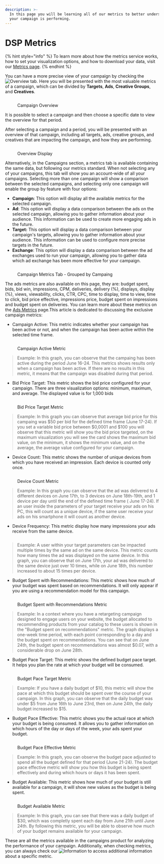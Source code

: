 ```yaml
---
description: >-
  In this page you will be learning all of our metrics to better understand how
  your campaign is performing.
---
```


# DSP Metrics

{% hint style="info" %}
To learn more about how the metrics service works, how to set your visualization options, and how to download your data, visit our [Metrics page](../metrics.md).&#x20;
{% endhint %}

You can have a more precise view of your campaign by checking the <img src="../../.gitbook/assets/image (32) (1).png" alt="Overview" data-size="line"> tab. Here you will be presented with the most valuable metrics of a campaign, which can be divided by **Targets**, **Ads**, **Creative Groups**, and **Creatives**.

<figure><img src="../../.gitbook/assets/image (34) (1).png" alt=""><figcaption><p>Campaign Overview</p></figcaption></figure>

It is possible to select a campaign and then choose a specific date to view the overview for that period.

After selecting a campaign and a period, you will be presented with an overview of that campaign, including all targets, ads, creative groups, and creatives that are impacting the campaign, and how they are performing.

<figure><img src="../../.gitbook/assets/image (229).png" alt=""><figcaption><p>Overview Display</p></figcaption></figure>

Alternatively, in the Campaigns section, a metrics tab is available containing the same data, but following our metrics standard. When not selecting any of your campaigns, this tab will show you an account-wide of all your campaigns. Selecting more than one campaign will show a comparison between the selected campaigns, and selecting only one campaign will enable the group by feature with four options:

* **Campaign**: This option will display all the available metrics for the selected campaign.
* **Ad**: This option will display a data comparison between the ads on the selected campaign, allowing you to gather information about your audience. This information can be used to create more engaging ads in the future.
* **Target:** This option will display a data comparison between your campaign's targets, allowing you to gather information about your audience. This information can be used to configure more precise targets in the future.
* **Exchange**: This option will display a data comparison between the ad exchanges used to run your campaign, allowing you to gather data which ad exchange has been more effective for your campaign.

<figure><img src="../../.gitbook/assets/image (230).png" alt=""><figcaption><p>Campaign Metrics Tab - Grouped by Campaing</p></figcaption></figure>

The ads metrics are also available on this page, they are: budget spent, bids, bid win, impressions, CPM, deliveries, delivery (%), displays, display (%), views, viewability, clicks, CTR, CPC, time to display, time to view, time to click, bid price effective, impressions price, budget spent on impressions and budget spent on deliveries. You can learn more about these metrics on the [Ads Metrics](../ad-server/ads/ads-metrics.md) page.This article is dedicated to discussing the exclusive campaign metrics:

* Campaign Active: This metric indicates whether your campaign has been active or not, and when the campaign has been active within the selected time frame.

<figure><img src="../../.gitbook/assets/image (231).png" alt=""><figcaption><p>Campaign Active Metric</p></figcaption></figure>

> Example: In this graph, you can observe that the campaing has been active during the period June 16-24. This metrics shows results only when a campaign has been active. If there are no results in this metric, it means that the campaign was disabled during that period.

* Bid Price Target: This metric shows the bid price configured for your campaign. There are three visualization options: minimum, maximum, and average. The displayed value is for 1,000 bids

<figure><img src="../../.gitbook/assets/image (232).png" alt=""><figcaption><p>Bid Price Target Metric</p></figcaption></figure>

> Example: In this graph you can observe that average bid price for this campaing was $50 per bid for the defined time frame (June 17-24). If you set a variable bid price between $0,0001 and $100 you will observe that this metric will show you the bid price targeted, on the maximum visualization you will see the card shows the maximum bid value, on the minimum, it shows the minimum value, and on the average, the average value configured for your campaign.

* Device Count: This metric shows the number of unique devices from which you have received an impression. Each device is counted only once.

<figure><img src="../../.gitbook/assets/image (233).png" alt=""><figcaption><p>Device Count Metric</p></figcaption></figure>

> Example: In this graph you can observe that the ad was delivered to 4 different devices on June 17th, to 3 devices on June 18th-19th, and 1 device per day until the end of the defined time frame ( June 17-24). If an user inside the parameters of your target receive your ads on his PC, this will count as a unique device, if the same user receive your ads on his smartphone it will count as another device.

* Device Frequency: This metric display how many impressions your ads receive from the same device.

<figure><img src="../../.gitbook/assets/image (234).png" alt=""><figcaption></figcaption></figure>

> Example: A user within your target parameters can be impacted multiple times by the same ad on the same device. This metric counts how many times the ad was displayed on the same device. In this graph, you can observe that on June 17th, your ad was delivered to the same device just over 10 times, while on June 18th, this number increased to about 15 times per device.

* Budget Spent with Recommendations: This metric shows how much of your budget was spent based on recommendations. It will only appear if you are using a recommendation model for this campaign.

<figure><img src="../../.gitbook/assets/image (224).png" alt=""><figcaption><p>Budget Spent with Recommendations Metric</p></figcaption></figure>



> Example: In a context where you have a retargeting campaign designed to engage users on your website, the budget allocated to recommending products from your catalog to these users is shown in the "Budget spent on recommendations" metric. The graph displays a one-week time period, with each point corresponding to a day and the budget spent on recommendations. You can see that on June 24th, the budget spent on recommendations was almost $0.07, with a considerable drop on June 28th.

* Budget Pace Target: This metric shows the defined budget pace target. It helps you plan the rate at which your budget will be consumed.

<figure><img src="../../.gitbook/assets/image (235).png" alt=""><figcaption><p>Budget Pace Target Metric</p></figcaption></figure>

> Example: If you have a daily budget of $10, this metric will show the pace at which this budget should be spent over the course of your campaign. In this graph, you can observe that the daily budget was under $5 from June 16th to June 23rd, then on June 24th, the daily budget increased to $15.

* Budget Pace Effective: This metric shows you the actual race at which your budget is being consumed. It allows you to gather information on which hours of the day or days of the week, your ads spent your budget.

<figure><img src="../../.gitbook/assets/image (225).png" alt=""><figcaption><p>Budget Pace Effective Metric</p></figcaption></figure>



> Example: In this graph, you can observe the budget pace adjusted to spend all the budget defined for that period (June 21-24). The budget pace effective metric will show you how this budget is being spent effectively and during which hours or days it has been spent.

* Budget Available: This metric shows how much of your budget is still available for a campaign, it will show new values as the budget is being spent.

<figure><img src="../../.gitbook/assets/image (226).png" alt=""><figcaption><p>Budget Available Metric</p></figcaption></figure>

> Example: In this graph, you can see that there was a daily budget of $30, which was completly spent each day from June 21th until June 24th. By following this metric, you will be able to observe how much of your budget remains available for your campaign.

These are all the metrics available in the campaigns product for analyzing the performance of your campaign.  Additionally, when checking metrics, you can always check our <img src="../../.gitbook/assets/image (28) (2).png" alt="Information" data-size="line"> to access additional information about a specific metric.
